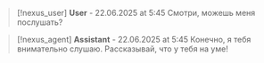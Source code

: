 >[!nexus_user] **User** - 22.06.2025 at 5:45
> Смотри, можешь меня послушать?
<!-- UID: 1957a974-4345-46f5-b950-ba8694d8ceb7 -->




>[!nexus_agent] **Assistant** - 22.06.2025 at 5:45
> Конечно, я тебя внимательно слушаю. Рассказывай, что у тебя на уме!
<!-- UID: 87168efc-b8ee-4428-8c75-e371721a1458 -->
